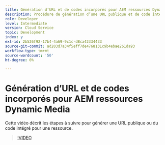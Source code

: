 ```yaml
---
title: Génération d’URL et de codes incorporés pour AEM ressources Dynamic Media
description: Procédure de génération d’une URL publique et de code intégré pour une ressource dans Dynamic Media
role: Developer
level: Intermediate
version: Cloud Service
topic: Development
index: y
exl-id: 2b526f92-17b4-4a69-9c1c-d8ca42334433
source-git-commit: ad203d7a34f5eff7de4768131c9b4ebae261da93
workflow-type: tm+mt
source-wordcount: '50'
ht-degree: 0%

---
```


# Génération d’URL et de codes incorporés pour AEM ressources Dynamic Media

Cette vidéo décrit les étapes à suivre pour générer une URL publique ou du code intégré pour une ressource.

>[!VIDEO](https://video.tv.adobe.com/v/335364?quality=9&learn=on)
